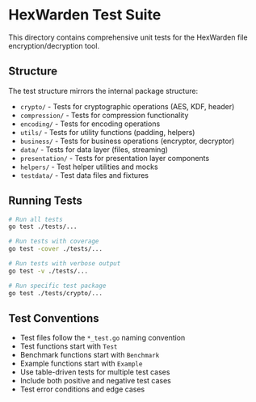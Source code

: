 # HexWarden Test Suite

This directory contains comprehensive unit tests for the HexWarden file encryption/decryption tool.

## Structure

The test structure mirrors the internal package structure:

- `crypto/` - Tests for cryptographic operations (AES, KDF, header)
- `compression/` - Tests for compression functionality
- `encoding/` - Tests for encoding operations
- `utils/` - Tests for utility functions (padding, helpers)
- `business/` - Tests for business operations (encryptor, decryptor)
- `data/` - Tests for data layer (files, streaming)
- `presentation/` - Tests for presentation layer components
- `helpers/` - Test helper utilities and mocks
- `testdata/` - Test data files and fixtures

## Running Tests

```bash
# Run all tests
go test ./tests/...

# Run tests with coverage
go test -cover ./tests/...

# Run tests with verbose output
go test -v ./tests/...

# Run specific test package
go test ./tests/crypto/...
```

## Test Conventions

- Test files follow the `*_test.go` naming convention
- Test functions start with `Test`
- Benchmark functions start with `Benchmark`
- Example functions start with `Example`
- Use table-driven tests for multiple test cases
- Include both positive and negative test cases
- Test error conditions and edge cases
